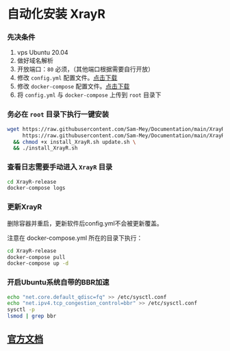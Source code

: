 # 自动化安装 XrayR

### 先决条件

1. vps Ubuntu 20.04
2. 做好域名解析
3. 开放端口：`80` 必须，（其他端口根据需要自行开放）
4. 修改 `config.yml` 配置文件。[点击下载](https://raw.githubusercontent.com/Sam-Mey/Documentation/main/XrayR/config.yml)
5. 修改 `docker-compose` 配置文件。[点击下载](https://github.com/Sam-Mey/Documentation/blob/main/XrayR/docker-compose.yml)
6. 将 `config.yml` 与 `docker-compose` 上传到 `root` 目录下

### 务必在 `root` 目录下执行一键安装
```bash
wget https://raw.githubusercontent.com/Sam-Mey/Documentation/main/XrayR/install_XrayR.sh \
     https://raw.githubusercontent.com/Sam-Mey/Documentation/main/XrayR/update.sh \
  && chmod +x install_XrayR.sh update.sh \
  && ./install_XrayR.sh
```

### 查看日志需要手动进入 `XrayR` 目录
```bash
cd XrayR-release
docker-compose logs
```

### 更新XrayR  
删除容器并重启，更新软件后config.yml不会被更新覆盖。

注意在 docker-compose.yml 所在的目录下执行：
```bash
cd XrayR-release
docker-compose pull
docker-compose up -d
```

### 开启Ubuntu系统自带的BBR加速
```bash
echo "net.core.default_qdisc=fq" >> /etc/sysctl.conf
echo "net.ipv4.tcp_congestion_control=bbr" >> /etc/sysctl.conf
sysctl -p
lsmod | grep bbr
```

## [官方文档](https://xrayr-project.github.io/XrayR-doc/xrayr-xia-zai-he-an-zhuang/install/docker.html)
